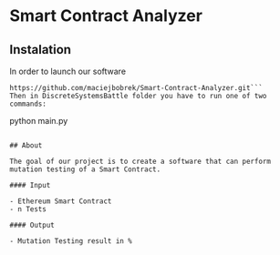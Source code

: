 # Smart Contract Analyzer
## Instalation
In order to launch our software
```
https://github.com/maciejbobrek/Smart-Contract-Analyzer.git```
Then in DiscreteSystemsBattle folder you have to run one of two commands:
```
python main.py
```

## About 

The goal of our project is to create a software that can perform mutation testing of a Smart Contract.

#### Input

- Ethereum Smart Contract
- n Tests

#### Output

- Mutation Testing result in %
